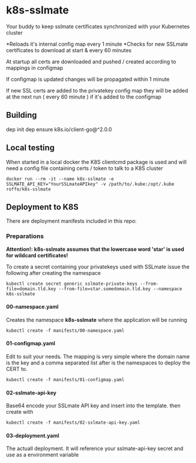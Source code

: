 # k8s-sslmate
Your buddy to keep sslmate certificates synchronized with your Kubernetes cluster

*Reloads it's internal config map every 1 minute
*Checks for new SSLmate certificates to download at start & every 60 minutes

At startup all certs are downloaded and pushed / created according to mappings in configmap

If configmap is updated changes will be propagated within 1 minute

If new SSL certs are added to the privatekey config map they will be added at the next run ( every 60 minute ) if it's added to the configmap


## Building
dep init 
dep ensure k8s.io/client-go@^2.0.0  

## Local testing
When started in a local docker the K8S clientcmd package is used and will need a config file containing certs / token to talk to a K8S cluster
```
docker run --rm -it --name k8s-sslmate -e SSLMATE_API_KEY="YourSSLmateAPIkey" -v /path/to/.kube:/opt/.kube roffe/k8s-sslmate
```

## Deployment to K8S
There are deployment manifests included in this repo:

### Preparations
**Attention!: k8s-sslmate assumes that the lowercase word 'star' is used for wildcard certificates!**

To create a secret containing your privatekeys used with SSLmate issue the following after creating the namespace

```
kubectl create secret generic sslmate-private-keys --from-file=domain.tld.key --from-file=star.somedomain.tld.key --namespace k8s-sslmate
```

#### 00-namespace.yaml
Creates the namespace **k8s-sslmate** where the application will be running
```
kubectl create -f manifests/00-namespace.yaml
````

#### 01-configmap.yaml
Edit to suit your needs. The mapping is very simple where the domain name is the key and a comma separated list after is the namespaces to deploy the CERT to.
```
kubectl create -f manifests/01-configmap.yaml
```

#### 02-sslmate-api-key
Base64 encode your SSLmate API key and insert into the template. then create with  
```
kubectl create -f manifests/02-sslmate-api-key.yaml
```

#### 03-deployment.yaml
The actuall deployment. It will reference your sslmate-api-key secret and use as a environment variable
